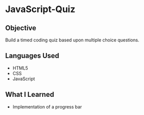 # JavaScript-Quiz

## Objective
Build a timed coding quiz based upon multiple choice questions.

## Languages Used
- HTML5
- CSS
- JavaScript

## What I Learned
- Implementation of a progress bar